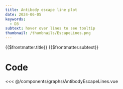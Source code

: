 ```yaml
---
title: Antibody escape line plot
date: 2024-06-05
keywords:
  - D3
subtext: hover over lines to see tooltip
thumbnail: /thumbnails/EscapeLines.png
---
```


<script setup>
  import AntibodyEscapeLines from '/components/graphs/AntibodyEscapeLines.vue';
</script>

<FigureTitle>{{$frontmatter.title}}</FigureTitle>
<SubtitleHeader>{{$frontmatter.subtext}}</SubtitleHeader>
<D3PlotContainer>
<AntibodyEscapeLines/>
</D3PlotContainer>

<div class='py-24 prose dark:prose-dark dark:prose-invert prose-sm text-xs'>

# Code

<<< @/components/graphs/AntibodyEscapeLines.vue

</div>